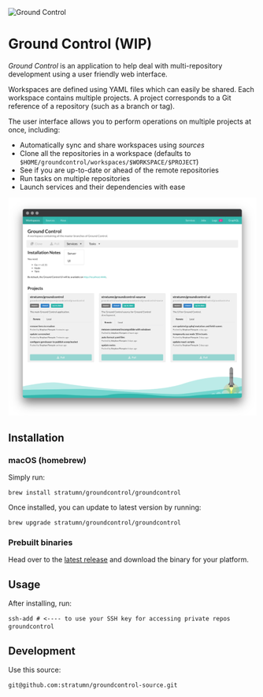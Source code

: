 ![Ground Control](https://raw.githubusercontent.com/stratumn/groundcontrol/master/hero.png)

# Ground Control (WIP)

_Ground Control_ is an application to help deal with multi-repository development using a user friendly web interface.

Workspaces are defined using YAML files which can easily be shared.
Each workspace contains multiple projects.
A project corresponds to a Git reference of a repository (such as a branch or tag).

The user interface allows you to perform operations on multiple projects at once, including:

- Automatically sync and share workspaces using _sources_
- Clone all the repositories in a workspace (defaults to `$HOME/groundcontrol/workspaces/$WORKSPACE/$PROJECT`)
- See if you are up-to-date or ahead of the remote repositories
- Run tasks on multiple repositories
- Launch services and their dependencies with ease

![Ground Control](https://raw.githubusercontent.com/stratumn/groundcontrol/master/screenshot.png)

## Installation

### macOS (homebrew)

Simply run:

```
brew install stratumn/groundcontrol/groundcontrol
```

Once installed, you can update to latest version by running:

```
brew upgrade stratumn/groundcontrol/groundcontrol
```

### Prebuilt binaries

Head over to the [latest release](https://github.com/stratumn/groundcontrol/releases/latest) and download the binary for your platform.

## Usage

After installing, run:

```
ssh-add # <---- to use your SSH key for accessing private repos
groundcontrol
```

## Development

Use this source:

```
git@github.com:stratumn/groundcontrol-source.git
```
